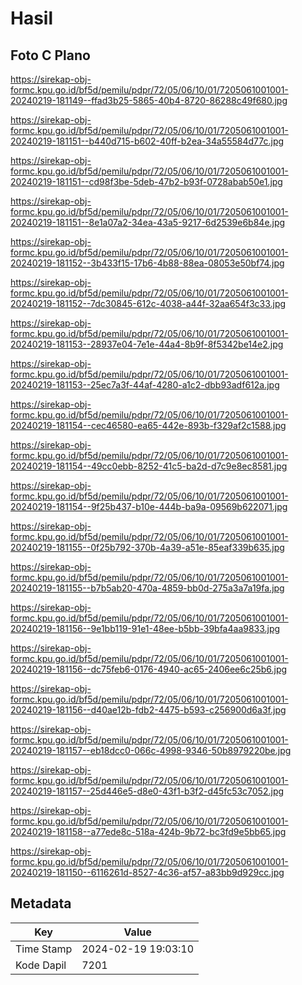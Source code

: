 # Hasil

## Foto C Plano

https://sirekap-obj-formc.kpu.go.id/bf5d/pemilu/pdpr/72/05/06/10/01/7205061001001-20240219-181149--ffad3b25-5865-40b4-8720-86288c49f680.jpg

https://sirekap-obj-formc.kpu.go.id/bf5d/pemilu/pdpr/72/05/06/10/01/7205061001001-20240219-181151--b440d715-b602-40ff-b2ea-34a55584d77c.jpg

https://sirekap-obj-formc.kpu.go.id/bf5d/pemilu/pdpr/72/05/06/10/01/7205061001001-20240219-181151--cd98f3be-5deb-47b2-b93f-0728abab50e1.jpg

https://sirekap-obj-formc.kpu.go.id/bf5d/pemilu/pdpr/72/05/06/10/01/7205061001001-20240219-181151--8e1a07a2-34ea-43a5-9217-6d2539e6b84e.jpg

https://sirekap-obj-formc.kpu.go.id/bf5d/pemilu/pdpr/72/05/06/10/01/7205061001001-20240219-181152--3b433f15-17b6-4b88-88ea-08053e50bf74.jpg

https://sirekap-obj-formc.kpu.go.id/bf5d/pemilu/pdpr/72/05/06/10/01/7205061001001-20240219-181152--7dc30845-612c-4038-a44f-32aa654f3c33.jpg

https://sirekap-obj-formc.kpu.go.id/bf5d/pemilu/pdpr/72/05/06/10/01/7205061001001-20240219-181153--28937e04-7e1e-44a4-8b9f-8f5342be14e2.jpg

https://sirekap-obj-formc.kpu.go.id/bf5d/pemilu/pdpr/72/05/06/10/01/7205061001001-20240219-181153--25ec7a3f-44af-4280-a1c2-dbb93adf612a.jpg

https://sirekap-obj-formc.kpu.go.id/bf5d/pemilu/pdpr/72/05/06/10/01/7205061001001-20240219-181154--cec46580-ea65-442e-893b-f329af2c1588.jpg

https://sirekap-obj-formc.kpu.go.id/bf5d/pemilu/pdpr/72/05/06/10/01/7205061001001-20240219-181154--49cc0ebb-8252-41c5-ba2d-d7c9e8ec8581.jpg

https://sirekap-obj-formc.kpu.go.id/bf5d/pemilu/pdpr/72/05/06/10/01/7205061001001-20240219-181154--9f25b437-b10e-444b-ba9a-09569b622071.jpg

https://sirekap-obj-formc.kpu.go.id/bf5d/pemilu/pdpr/72/05/06/10/01/7205061001001-20240219-181155--0f25b792-370b-4a39-a51e-85eaf339b635.jpg

https://sirekap-obj-formc.kpu.go.id/bf5d/pemilu/pdpr/72/05/06/10/01/7205061001001-20240219-181155--b7b5ab20-470a-4859-bb0d-275a3a7a19fa.jpg

https://sirekap-obj-formc.kpu.go.id/bf5d/pemilu/pdpr/72/05/06/10/01/7205061001001-20240219-181156--9e1bb119-91e1-48ee-b5bb-39bfa4aa9833.jpg

https://sirekap-obj-formc.kpu.go.id/bf5d/pemilu/pdpr/72/05/06/10/01/7205061001001-20240219-181156--dc75feb6-0176-4940-ac65-2406ee6c25b6.jpg

https://sirekap-obj-formc.kpu.go.id/bf5d/pemilu/pdpr/72/05/06/10/01/7205061001001-20240219-181156--d40ae12b-fdb2-4475-b593-c256900d6a3f.jpg

https://sirekap-obj-formc.kpu.go.id/bf5d/pemilu/pdpr/72/05/06/10/01/7205061001001-20240219-181157--eb18dcc0-066c-4998-9346-50b8979220be.jpg

https://sirekap-obj-formc.kpu.go.id/bf5d/pemilu/pdpr/72/05/06/10/01/7205061001001-20240219-181157--25d446e5-d8e0-43f1-b3f2-d45fc53c7052.jpg

https://sirekap-obj-formc.kpu.go.id/bf5d/pemilu/pdpr/72/05/06/10/01/7205061001001-20240219-181158--a77ede8c-518a-424b-9b72-bc3fd9e5bb65.jpg

https://sirekap-obj-formc.kpu.go.id/bf5d/pemilu/pdpr/72/05/06/10/01/7205061001001-20240219-181150--6116261d-8527-4c36-af57-a83bb9d929cc.jpg


## Metadata

| Key        | Value               |
| ---------- | ------------------- |
| Time Stamp | 2024-02-19 19:03:10 |
| Kode Dapil | 7201                |



